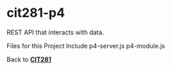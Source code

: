 # cit281-p4
REST API that interacts with data.

Files for this Project Include
p4-server.js
p4-module.js

Back to [**CIT281**](https://opyle.github.io/CIT281/)
